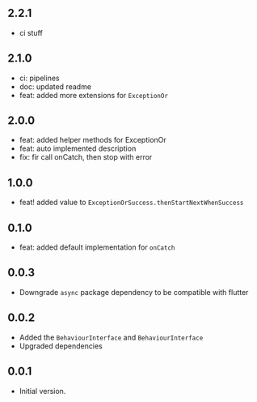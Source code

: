 ## 2.2.1

* ci stuff

## 2.1.0

* ci: pipelines
* doc: updated readme
* feat: added more extensions for `ExceptionOr`

## 2.0.0

* feat: added helper methods for ExceptionOr
* feat: auto implemented description
* fix: fir call onCatch, then stop with error

## 1.0.0

* feat! added value to `ExceptionOrSuccess.thenStartNextWhenSuccess`

## 0.1.0

* feat: added default implementation for `onCatch`

## 0.0.3

* Downgrade `async` package dependency to be compatible with flutter

## 0.0.2

* Added the `BehaviourInterface` and `BehaviourInterface`
* Upgraded dependencies

## 0.0.1

* Initial version.
